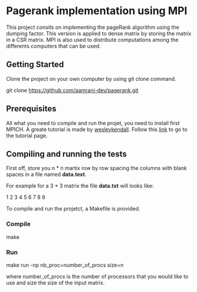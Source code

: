 # Pagerank implementation using MPI 

This project consits on implementing the pageRank algorithm using the dumping factor. This version is applied to dense matrix by storing the matrix in a CSR matrix. MPI is also used to distribute computations among the differents computers that can be used. 

## Getting Started

Clone the project on your own computer by using git clone command. 

git clone https://github.com/aamrani-dev/pagerank.git

## Prerequisites 

All what you need to compile and run the projet, you need to install first MPICH. A greate tutorial is made by [wesleykendall](https://github.com/wesleykendall/). Follow this [link](https://mpitutorial.com/tutorials/installing-mpich2/) to go to the tutorial page. 

## Compiling and running the tests

First off, store you n * n martix row by row spacing the columns with blank spaces in a file named **data.text**. 

For example for a 3 * 3 matrix the file **data.txt** will looks like: 

1 2 3 
4 5 6
7 8 9 

To compile and run the projetct, a Makefile is provided.

### Compile 

make 

### Run 

make run -np nb_proc=number_of_procs size=n 

where number_of_procs is the number of processors that you would like to use and size the size of the input matrix.





##
